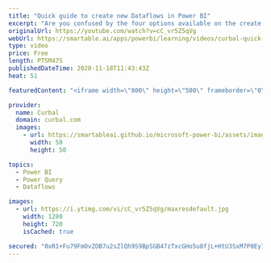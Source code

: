 ```yaml
---
title: "Quick guide to create new Dataflows in Power BI"
excerpt: "Are you confused by the four options available on the create Power BI dataflows welcome screen? In this video I will go through each of them and give you at the end the business user guide to it.  Chapters: 00:00 Intro 00:40 Add new entities 01:28 Add linked entities 02:50 Import model 04:00 Attach a"
originalUrl: https://youtube.com/watch?v=cC_vr5Z5qVg
webUrl: https://smartable.ai/apps/powerbi/learning/videos/curbal-quick-guide-to-create-new-dataflows-in-power-bi/
type: video
price: Free
length: PT5M47S
publishedDateTime: 2020-11-18T11:43:43Z
heat: 51

featuredContent: "<iframe width=\"800\" height=\"500\" frameborder=\"0\" src=\"https://www.youtube.com/embed/cC_vr5Z5qVg\" allow=\"accelerometer; autoplay; encrypted-media; gyroscope; picture-in-picture\" allowfullscreen></iframe>"

provider:
  name: Curbal
  domain: curbal.com
  images:
    - url: https://smartableai.github.io/microsoft-power-bi/assets/images/organizations/curbal.com-50x50.jpg
      width: 50
      height: 50

topics:
  - Power BI
  - Power Query
  - Dataflows

images:
  - url: https://i.ytimg.com/vi/cC_vr5Z5qVg/maxresdefault.jpg
    width: 1280
    height: 720
    isCached: true

secured: "0xR1+Fu79FmOvZOB7u2sZlQh9S9BpSGB47zTxcGHo5u8fjL+HtU3SxM7P0Ey1yKnRUCE7Jmc7GcMcW8Drk6lhnZj2y0ZyVkc1cD39gAsyC34397A2Dv5IwJqCVk0JOAH6NLAQf5pS9J2chwW/hvxFIfZSlYBwi/qkamgbXaq7ImlskcQCT3rJvDZmZ+eu91hfrscy5/tgzNgsRLCBK+gYo/UvIzfdHD6YJB91QVKvlnrmWeH5zGzSTmsW53i9PcXNICaC1dGS4Ju6aly/VHu1U4lBAghfvCuVqDrL6nz806mOjBn/OkkSQJUWmn7HZ/1I1ID6vIrq2QQKbIjGCUYQ/E7hs+hl/EkWcxtwNpN4NqzIzb7QJlbJ9PBcccAr5I3h6tmFCjND4UsE2Dihmi2qK3nRYvUoCyeAMWsai+D4nc=;bca0Nl5uYi+FAyJBXlG9cA=="
---
```


